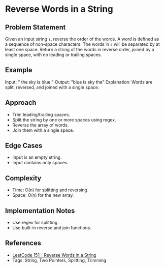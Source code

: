 # Reverse Words in a String

## Problem Statement

Given an input string `s`, reverse the order of the words. A word is defined as a sequence of non-space characters. The words in `s` will be separated by at least one space. Return a string of the words in reverse order, joined by a single space, with no leading or trailing spaces.

## Example

Input: " the sky is blue "
Output: "blue is sky the"
Explanation: Words are split, reversed, and joined with a single space.

## Approach

- Trim leading/trailing spaces.
- Split the string by one or more spaces using regex.
- Reverse the array of words.
- Join them with a single space.

## Edge Cases

- Input is an empty string.
- Input contains only spaces.

## Complexity

- Time: O(n) for splitting and reversing.
- Space: O(n) for the new array.

## Implementation Notes

- Use regex for splitting.
- Use built-in reverse and join functions.

## References

- [LeetCode 151 - Reverse Words in a String](https://leetcode.com/problems/reverse-words-in-a-string/)
- Tags: String, Two Pointers, Splitting, Trimming
